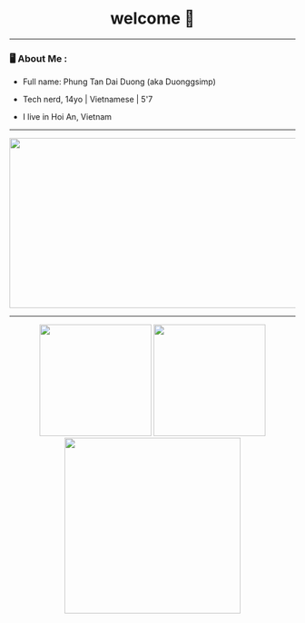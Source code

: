 # <h1 align=center>  welcome 👋
  
---
### 🖥 About Me :
- Full name: Phung Tan Dai Duong (aka Duonggsimp) 

- Tech nerd, 14yo | Vietnamese | 5'7

- I live in Hoi An, Vietnam

---
<div align="center">
  <img src="https://th.bing.com/th/id/R.6dbf3c6509b3510a1f32a1e736946269?rik=gLqYov0j3enyUA&pid=ImgRaw&r=0" width="600" height="300"/>
</div>

---
<p align="center" >
  <img height="197" src="https://github-readme-stats-bqhz.vercel.app/api?username=cnmeow&show_icons=true&hide_border=true&theme=dracula&count_private=true">
  
  <img height="197" src="https://github-readme-stats.vercel.app/api/top-langs/?username=cnmeow&size_weight=0.1&count_weight=0.9&hide_border=true&layout=compact&theme=dracula&langs_count=10">
  
  <img height="310" src="https://github-readme-streak-stats.herokuapp.com?user=cnmeow&hide_border=true&theme=dracula&border_radius=5&date_format=M%20j%5B%2C%20Y%5D">
</p>



